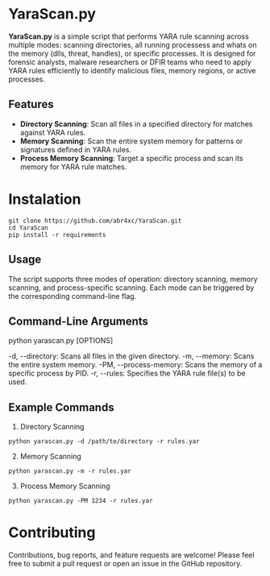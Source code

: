 # YaraScan.py

**YaraScan.py** is a simple script that performs YARA rule scanning across multiple modes: scanning directories, all running processess and whats on the memory (dlls, threat, handles), or specific processes. It is designed for forensic analysts, malware researchers or DFIR teams who need to apply YARA rules efficiently to identify malicious files, memory regions, or active processes.

## Features

- **Directory Scanning**: Scan all files in a specified directory for matches against YARA rules.
- **Memory Scanning**: Scan the entire system memory for patterns or signatures defined in YARA rules.
- **Process Memory Scanning**: Target a specific process and scan its memory for YARA rule matches.

# Instalation 
```
git clone https://github.com/abr4xc/YaraScan.git
cd YaraScan
pip install -r requirements 

 ```
 
## Usage

The script supports three modes of operation: directory scanning, memory scanning, and process-specific scanning. Each mode can be triggered by the corresponding command-line flag.

## Command-Line Arguments

python yarascan.py [OPTIONS]

-d, --directory: Scans all files in the given directory.
-m, --memory: Scans the entire system memory.
-PM, --process-memory: Scans the memory of a specific process by PID.
-r, --rules: Specifies the YARA rule file(s) to be used.

## Example Commands
 1. Directory Scanning
```
python yarascan.py -d /path/to/directory -r rules.yar
```

2. Memory Scanning
```   
python yarascan.py -m -r rules.yar
```

3. Process Memory Scanning
```
python yarascan.py -PM 1234 -r rules.yar
```

# Contributing

Contributions, bug reports, and feature requests are welcome! Please feel free to submit a pull request or open an issue in the GitHub repository.
